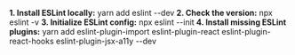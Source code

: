 **1. Install ESLint locally:** yarn add eslint --dev
**2. Check the version:** npx eslint -v
**3. Initialize ESLint config:** npx eslint --init
**4. Install missing ESLint plugins:** yarn add eslint-plugin-import eslint-plugin-react eslint-plugin-react-hooks eslint-plugin-jsx-a11y --dev
